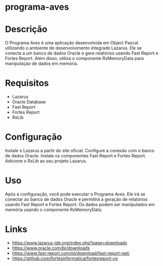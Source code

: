 # programa-aves
# Descrição
O Programa Aves é uma aplicação desenvolvida em Object Pascal utilizando o ambiente de desenvolvimento integrado Lazarus. Ele se conecta a um banco de dados Oracle e gera relatórios usando Fast Report e Fortes Report. Além disso, utiliza o componente RxMemoryData para manipulação de dados em memória.

# Requisitos
- Lazarus
- Oracle Database
- Fast Report
- Fortes Report
- RxLib

# Configuração
Instale o Lazarus a partir do site oficial. Configure a conexão com o banco de dados Oracle. Instale os componentes Fast Report e Fortes Report. Adicione o RxLib ao seu projeto Lazarus.

# Uso
Após a configuração, você pode executar o Programa Aves. Ele irá se conectar ao banco de dados Oracle e permitirá a geração de relatórios usando Fast Report e Fortes Report. Os dados podem ser manipulados em memória usando o componente RxMemoryData.

# Links
- https://www.lazarus-ide.org/index.php?page=downloads
- https://www.oracle.com/br/downloads
- https://www.fast-report.com/pt/download/fast-report-net/
- https://github.com/fortesinformatica/fortesreport-ce
